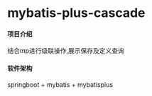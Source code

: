 # mybatis-plus-cascade

#### 项目介绍
结合mp进行级联操作,展示保存及定义查询

#### 软件架构
springboot + mybatis + mybatisplus





